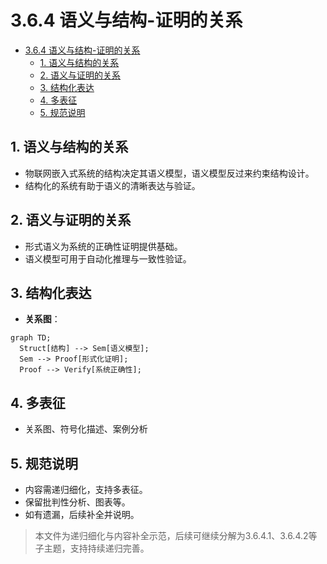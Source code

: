 # 3.6.4 语义与结构-证明的关系


<!-- TOC START -->

- [3.6.4 语义与结构-证明的关系](#364-语义与结构-证明的关系)
  - [1. 语义与结构的关系](#1-语义与结构的关系)
  - [2. 语义与证明的关系](#2-语义与证明的关系)
  - [3. 结构化表达](#3-结构化表达)
  - [4. 多表征](#4-多表征)
  - [5. 规范说明](#5-规范说明)

<!-- TOC END -->

## 1. 语义与结构的关系

- 物联网嵌入式系统的结构决定其语义模型，语义模型反过来约束结构设计。
- 结构化的系统有助于语义的清晰表达与验证。

## 2. 语义与证明的关系

- 形式语义为系统的正确性证明提供基础。
- 语义模型可用于自动化推理与一致性验证。

## 3. 结构化表达

- **关系图**：

```mermaid
graph TD;
  Struct[结构] --> Sem[语义模型];
  Sem --> Proof[形式化证明];
  Proof --> Verify[系统正确性];
```

## 4. 多表征

- 关系图、符号化描述、案例分析

## 5. 规范说明

- 内容需递归细化，支持多表征。
- 保留批判性分析、图表等。
- 如有遗漏，后续补全并说明。

> 本文件为递归细化与内容补全示范，后续可继续分解为3.6.4.1、3.6.4.2等子主题，支持持续递归完善。
